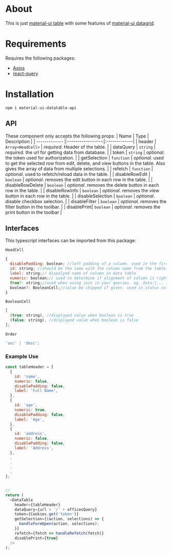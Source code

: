 # About

This is just [material-ui table](https://mui.com/material-ui/react-table/#data-table) with some features of [material-ui datagrid](https://mui.com/x/react-data-grid/).

# Requirements

Requires the following packages:

- [Axios](https://axios-http.com/docs/intro)
- [react-query](https://react-query.tanstack.com/installation)

# Installation

```
npm i material-ui-datatable-api
```

## API

<DataTable/>

These component only accepts the following props:
| Name | Type | Description |
| ------------- |:-----------------:|:-------------|
| header | `Array<HeadCell>` | _required_. Header of the table. |
| dataQuery | `string` | _required_. the url for getting data from database. |
| token | `string` | _optional_. the token used for authorization. |
| getSelection | `function` | _optional_. used to get the selected row from edit, delete, and view buttons in the table. Also gives the array of data from multiple selections. |
| refetch | `function` | _optional_. used to refetch/reload data in the table. |
| disableRowEdit | `boolean` | _optional_. removes the edit button in each row in the table. |
| disableRowDelete | `boolean` | _optional_. removes the delete button in each row in the table. |
| disableRowInfo | `boolean` | _optional_. removes the view button in each row in the table. |
| disableSelection | `boolean` | _optional_. disable checkbox selection. |
| disableFilter | `boolean` | _optional_. removes the filter button in the toolbar. |
| disablePrint| `boolean` | _optional_. removes the print button in the toolbar |

## Interfaces

This typescript interfaces can be imported from this package:

`HeadCell`

```javascript
{
  disablePadding: boolean; //left padding of a column. used in the first column when checkbox selection in not disabled
  id: string; //should be the same with the column name from the table in your database
  label: string;// dispalyed name of column in data table
  numeric: boolean;// used to determine if alignment of column is right or left.
  from?: string;//used when using join in your queries. eg. data:{... from:{}..}
  boolean?: BooleanCell;//value be chipped if given. used in status column
}
```

`BooleanCell`

```javascript
[
  (true: string), //displayed value when boolean is true
  (false: string), //displayed value when boolean is false
];
```

`Order`

```javascript
'asc' | 'desc';
```

### Example Use

```javascript
const tableHeader = [
  {
    id: 'name',
    numeric: false,
    disablePadding: false,
    label: 'Full Name',
  },
  {
    id: 'age',
    numeric: true,
    disablePadding: false,
    label: 'Age',
  },
  {
    id: 'address',
    numeric: false,
    disablePadding: false,
    label: 'Address',
  },
  .
  .
  .
  .
];


//
return (
  <DataTable
    header={tableHeader}
    dataQuery={url + '/' + officesQuery}
    token={Cookies.get('token')}
    getSelection={(action, selections) => {
      handleFormOpen(action, selections);
    }}
    refetch={fetch => handleRefetch(fetch)}
    disablePrint={true}
  />
);
```
